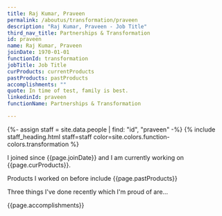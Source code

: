 ```yaml
---
title: Raj Kumar, Praveen
permalink: /aboutus/transformation/praveen
description: "Raj Kumar, Praveen - Job Title"
third_nav_title: Partnerships & Transformation
id: praveen
name: Raj Kumar, Praveen
joinDate: 1970-01-01
functionId: transformation
jobTitle: Job Title
curProducts: currentProducts
pastProducts: pastProducts
accomplishments: ""
quote: In time of test, family is best.
linkedinId: praveen
functionName: Partnerships & Transformation

---
```


{%- assign staff = site.data.people | find: "id", "praveen" -%}
{% include staff_heading.html staff=staff color=site.colors.function-colors.transformation %}

<p>I joined since {{page.joinDate}} and I am currently working on {{page.curProducts}}.</p>

<p>Products I worked on before include {{page.pastProducts}}</p>

<p>Three things I've done recently which I'm proud of are...</p>
{{page.accomplishments}}
